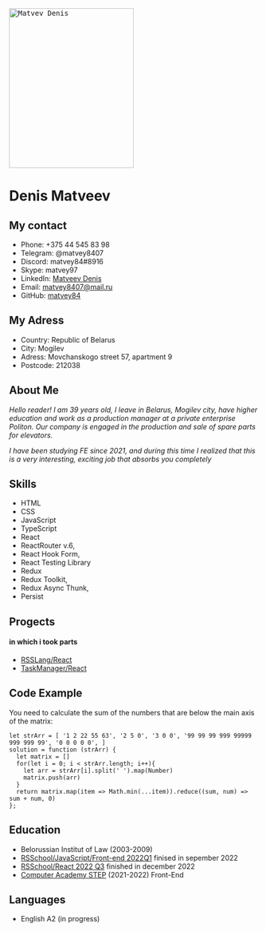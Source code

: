  <kbd>
    <img class="cv-img" src="https://i.postimg.cc/k5mLYY0n/denisPNG.png" style="width: 250px; height: 320px"
    alt="Matvev Denis">
  </kbd>

# Denis Matveev

## My contact
  * Phone: +375 44 545 83 98 
  * Telegram: @matvey8407
  * Discord: matvey84#8916
  * Skype: matvey97
  * LinkedIn: [Matveev Denis](https://www.linkedin.com/in/matveev-denis-808257251/)
  * Email: [matvey8407@mail.ru](https://github.com/matvey84)
  * GitHub: [matvey84](https://github.com/matvey84)
  
## My Adress
  * Country: Republic of Belarus
  * City: Mogilev
  * Adress: Movchanskogo street 57, apartment 9
  * Postcode: 212038

## About Me
*Hello reader! I am 39 years old, I leave in Belarus, Mogilev city, have higher education and work as a production manager at a private enterprise Politon. Our company is engaged in the production and sale of spare parts for elevators.*

*I have been studying FE since 2021, and during this time I realized that this is a very interesting, exciting job that absorbs you completely*

## Skills
  * HTML
  * CSS
  * JavaScript
  * TypeScript
  * React
  * ReactRouter v.6, 
  * React Hook Form, 
  * React Testing Library
  * Redux
  * Redux Toolkit, 
  * Redux Async Thunk,
  * Persist
## Progects
#### in which i took parts
  * [RSSLang/React](https://rslang-team.netlify.app/)
  * [TaskManager/React](https://rs-task-manager-new.netlify.app/)
## Code Example
  You need to calculate the sum of the numbers that are below the main axis of the matrix:
  ```
  let strArr = [ '1 2 22 55 63', '2 5 0', '3 0 0', '99 99 99 999 99999 999 999 99', '0 0 0 0 0', ]
  solution = function (strArr) {
    let matrix = []
    for(let i = 0; i < strArr.length; i++){
      let arr = strArr[i].split(' ').map(Number)
      matrix.push(arr)
    }
    return matrix.map(item => Math.min(...item)).reduce((sum, num) => sum + num, 0)
  };
  ```
## Education
  * Belorussian Institut of Law (2003-2009)
  * [RSSchool/JavaScript/Front-end 2022Q1](https://app.rs.school/certificate/5f3t5oyi) finised in sepember 2022
  * [RSSchool/React 2022 Q3](https://app.rs.school/certificate/kv4otip4) finished in december 2022
  * [Computer Academy STEP](https://mogilev.itstep.by/about-academy/) (2021-2022) Front-End

## Languages
  * English A2 (in progress)
